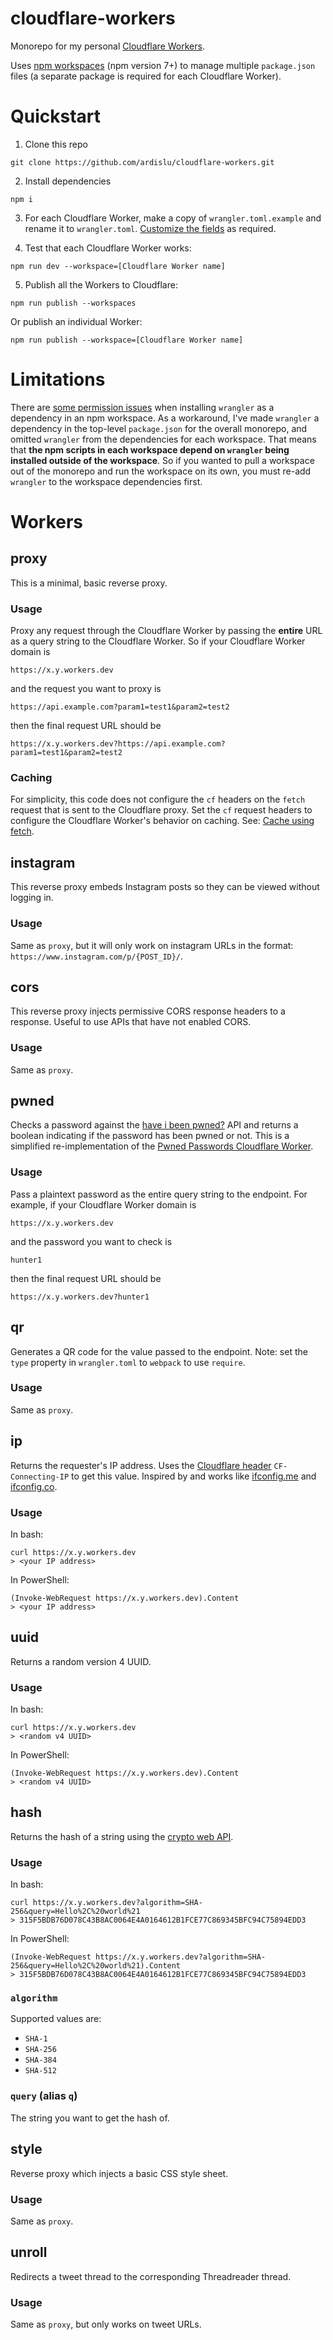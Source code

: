 # cloudflare-workers

Monorepo for my personal [Cloudflare Workers](https://workers.cloudflare.com/).

Uses [npm workspaces](https://docs.npmjs.com/cli/v7/using-npm/workspaces) (npm
version 7+) to manage multiple `package.json` files (a separate package is
required for each Cloudflare Worker).

# Quickstart

1. Clone this repo

```
git clone https://github.com/ardislu/cloudflare-workers.git
```

2. Install dependencies

```
npm i
```

3. For each Cloudflare Worker, make a copy of `wrangler.toml.example` and rename
   it to `wrangler.toml`.
   [Customize the fields](https://developers.cloudflare.com/workers/wrangler/configuration/)
   as required.

4. Test that each Cloudflare Worker works:

```
npm run dev --workspace=[Cloudflare Worker name]
```

5. Publish all the Workers to Cloudflare:

```
npm run publish --workspaces
```

Or publish an individual Worker:

```
npm run publish --workspace=[Cloudflare Worker name]
```

# Limitations

There are
[some permission issues](https://github.com/cloudflare/wrangler/issues/240) when
installing `wrangler` as a dependency in an npm workspace. As a workaround, I've
made `wrangler` a dependency in the top-level `package.json` for the overall
monorepo, and omitted `wrangler` from the dependencies for each workspace. That
means that **the npm scripts in each workspace depend on `wrangler` being
installed outside of the workspace**. So if you wanted to pull a workspace out
of the monorepo and run the workspace on its own, you must re-add `wrangler` to
the workspace dependencies first.

# Workers

## proxy

This is a minimal, basic reverse proxy.

### Usage

Proxy any request through the Cloudflare Worker by passing the **entire** URL as
a query string to the Cloudflare Worker. So if your Cloudflare Worker domain is

```
https://x.y.workers.dev
```

and the request you want to proxy is

```
https://api.example.com?param1=test1&param2=test2
```

then the final request URL should be

```
https://x.y.workers.dev?https://api.example.com?param1=test1&param2=test2
```

### Caching

For simplicity, this code does not configure the `cf` headers on the `fetch`
request that is sent to the Cloudflare proxy. Set the `cf` request headers to
configure the Cloudflare Worker's behavior on caching. See:
[Cache using fetch](https://developers.cloudflare.com/workers/examples/cache-using-fetch).

## instagram

This reverse proxy embeds Instagram posts so they can be viewed without logging
in.

### Usage

Same as `proxy`, but it will only work on instagram URLs in the format:
`https://www.instagram.com/p/{POST_ID}/`.

## cors

This reverse proxy injects permissive CORS response headers to a response.
Useful to use APIs that have not enabled CORS.

### Usage

Same as `proxy`.

## pwned

Checks a password against the [have i been pwned?](https://haveibeenpwned.com/)
API and returns a boolean indicating if the password has been pwned or not. This
is a simplified re-implementation of the
[Pwned Passwords Cloudflare Worker](https://github.com/HaveIBeenPwned/PwnedPasswordsCloudflareWorker).

### Usage

Pass a plaintext password as the entire query string to the endpoint. For
example, if your Cloudflare Worker domain is

```
https://x.y.workers.dev
```

and the password you want to check is

```
hunter1
```

then the final request URL should be

```
https://x.y.workers.dev?hunter1
```

## qr

Generates a QR code for the value passed to the endpoint. Note: set the `type`
property in `wrangler.toml` to `webpack` to use `require`.

### Usage

Same as `proxy`.

## ip

Returns the requester's IP address. Uses the
[Cloudflare header](https://developers.cloudflare.com/workers/runtime-apis/headers#cloudflare-headers)
`CF-Connecting-IP` to get this value. Inspired by and works like
[ifconfig.me](https://ifconfig.me) and [ifconfig.co](https://ifconfig.co).

### Usage

In bash:

```
curl https://x.y.workers.dev
> <your IP address>
```

In PowerShell:

```
(Invoke-WebRequest https://x.y.workers.dev).Content
> <your IP address>
```

## uuid

Returns a random version 4 UUID.

### Usage

In bash:

```
curl https://x.y.workers.dev
> <random v4 UUID>
```

In PowerShell:

```
(Invoke-WebRequest https://x.y.workers.dev).Content
> <random v4 UUID>
```

## hash

Returns the hash of a string using the
[crypto web API](https://developer.mozilla.org/en-US/docs/Web/API/SubtleCrypto/digest).

### Usage

In bash:

```
curl https://x.y.workers.dev?algorithm=SHA-256&query=Hello%2C%20world%21
> 315F5BDB76D078C43B8AC0064E4A0164612B1FCE77C869345BFC94C75894EDD3
```

In PowerShell:

```
(Invoke-WebRequest https://x.y.workers.dev?algorithm=SHA-256&query=Hello%2C%20world%21).Content
> 315F5BDB76D078C43B8AC0064E4A0164612B1FCE77C869345BFC94C75894EDD3
```

### `algorithm`

Supported values are:

- `SHA-1`
- `SHA-256`
- `SHA-384`
- `SHA-512`

### `query` (alias `q`)

The string you want to get the hash of.

## style

Reverse proxy which injects a basic CSS style sheet.

### Usage

Same as `proxy`.

## unroll

Redirects a tweet thread to the corresponding Threadreader thread.

### Usage

Same as `proxy`, but only works on tweet URLs.

